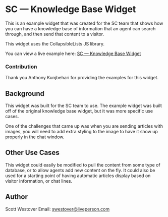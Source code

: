 # SC — Knowledge Base Widget

This is an example widget that was created for the SC team that shows how you can have a knowledge base of information that an agent can search through, and then send that content to a visitor. 

This widget uses the CollapsibleLists JS library.

You can view a live example here: [SC — Knowledge Base Widget](https://scottwestover.herokuapp.com/liveengageWidgets/knowledgeBaseWidgetv2/)

### Contribution 

Thank you Anthony Kunjbehari for providing the examples for this widget.

## Background

This widget was built for the SC team to use. The example widget was built off of the original knowledge base widget, but it was more specific use cases. 

One of the challenges that came up was when you are sending articles with images, you will need to add extra styling to the image to have it show up properly in the chat window.

## Other Use Cases

This widget could easily be modified to pull the content from some type of database, or to allow agents add new content on the fly. It could also be used for a starting point of having automatic articles display based on visitor information, or chat lines.

## Author

Scott Westover 
Email: swestover@liveperson.com